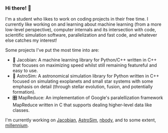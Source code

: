 ### Hi there! 👋
I'm a student who likes to work on coding projects in their free time. I currently like working on and learning about machine learning (from a more low-level perspective), computer internals and its intersection with code, scientific simulation software, parallelization and fast code, and whatever else catches my interest!

Some projects I've put the most time into are:
- 🤖 Jacobian: A machine learning library for Python/C++ written in C++ that focuses on maximizing speed whilst still remaining featureful and easy to use. 
- 🔭 AstroSim: A astronomical simulation library for Python written in C++ focused on simulating exoplanets and small star systems with some emphasis on detail (through stellar evolution, fusion, and potentially formation).
- 🎛 MapReduce: An implementation of Google's paralellization framework MapReduce written in C that supports dealing higher-level data like classes.

I'm currently working on [Jacobian](https://github.com/richardfeynmanrocks/Jacobian), [AstroSim](https://github.com/richardfeynmanrocks/astrosim), [nbody](https://github.com/richardfeynmanrocks/nbody), and to some extent, [millennium](https://github.com/richardfeynmanrocks/millennium).
<!--
**richardfeynmanrocks/richardfeynmanrocks** is a ✨ _special_ ✨ repository because its `README.md` (this file) appears on your GitHub profile.

Here are some ideas to get you started:

- 🔭 I’m currently working on ...
- 🌱 I’m currently learning ...
- 👯 I’m looking to collaborate on ...
- 🤔 I’m looking for help with ...
- 💬 Ask me about ...
- 📫 How to reach me: ...
- 😄 Pronouns: ...
- ⚡ Fun fact: ...
-->
